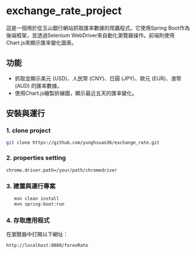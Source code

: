 # exchange_rate_project

這是一個用於從玉山銀行網站抓取匯率數據的爬蟲程式。它使用Spring Boot作為後端框架，並透過Selenium WebDriver來自動化瀏覽器操作。前端則使用Chart.js來顯示匯率變化圖表。

## 功能
- 抓取並顯示美元 (USD)、人民幣 (CNY)、日圓 (JPY)、歐元 (EUR)、澳幣 (AUD) 的匯率數據。
- 使用Chart.js繪製折線圖，顯示最近五天的匯率變化。

## 安裝與運行

### 1. clone project
```bash
git clone https://github.com/yunghsuan36/exchange_rate.git
```

### 2. properties setting
```properties
chrome.driver.path=/your/path/chromedriver

```
### 3. 建置與運行專案
``` bash
   mvn clean install
   mvn spring-boot:run
```
### 4. 存取應用程式
   在瀏覽器中打開以下網址：
``` bash
http://localhost:8080/forexRate
```
